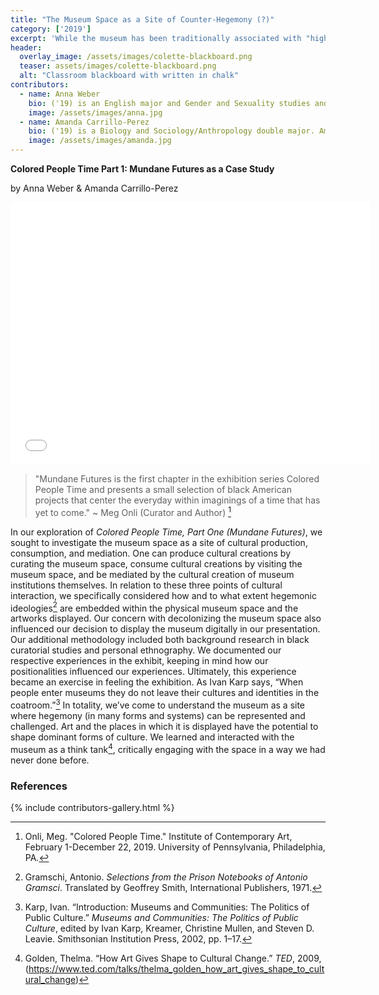 ```yaml
---
title: "The Museum Space as a Site of Counter-Hegemony (?)"
category: ['2019']
excerpt: 'While the museum has been traditionally associated with "high culture," we believe the museum provides multiple points of intervention for combatting the hegemonic ideologies promoted by the museum space and the artwork housed there. Our project focuses on the institution, the producer, and the consumer as three different sites for countering hegemony.'
header:
  overlay_image: /assets/images/colette-blackboard.png
  teaser: assets/images/colette-blackboard.png
  alt: "Classroom blackboard with written in chalk"
contributors:
  - name: Anna Weber
    bio: ('19) is an English major and Gender and Sexuality studies and Peace and Conflict studies dual-minor. She is interested continuing counter-hegemonic work in the non-profit sector next year, specifically working in the Pittsburgh Queer Equality Center.
    image: /assets/images/anna.jpg
  - name: Amanda Carrillo-Perez
    bio: ('19) is a Biology and Sociology/Anthropology double major. Amanda is interested in pursuing a master's in public health, and working to reduce health disparities through policy change.
    image: /assets/images/amanda.jpg
---
```


**Colored People Time Part 1: Mundane Futures as a Case Study**

by Anna Weber & Amanda Carrillo-Perez

<iframe src="//slides.com/amandacarrillo-perez/deck/embed" width="576" height="420" scrolling="no" frameborder="0" webkitallowfullscreen mozallowfullscreen allowfullscreen></iframe>

<!-- [https://slides.com/amandacarrillo-perez/deck/live#/](https://slides.com/amandacarrillo-perez/deck/live#/)
 -->
> "Mundane Futures is the first chapter in the exhibition series Colored People Time and presents a small selection of black American projects that center the everyday within imaginings of a time that has yet to come." 
~ Meg Onli (Curator and Author) [^1]

In our exploration of *Colored People Time, Part One (Mundane Futures)*, we sought to investigate the museum space as a site of cultural production, consumption, and mediation. One can produce cultural creations by curating the museum space, consume cultural creations by visiting the museum space, and be mediated by the cultural creation of museum institutions themselves. In relation to these three points of cultural interaction, we specifically considered how and to what extent hegemonic ideologies[^2] are embedded within the physical museum space and the artworks displayed. Our concern with decolonizing the museum space also influenced our decision to display the museum digitally in our presentation. Our additional methodology included both background research in black curatorial studies and personal ethnography. We documented our respective experiences in the exhibit, keeping in mind how our positionalities influenced our experiences. Ultimately, this experience became an exercise in feeling the exhibition. As Ivan Karp says, “When people enter museums they do not leave their cultures and identities in the coatroom.”[^3] In totality, we’ve come to understand the museum as a site where hegemony (in many forms and systems) can be represented and challenged. Art and the places in which it is displayed have the potential to shape dominant forms of culture. We learned and interacted with the museum as a think tank[^4], critically engaging with the space in a way we had never done before.

### References

[^1]:Onli, Meg. "Colored People Time." Institute of Contemporary Art, February 1-December 22, 2019. University of Pennsylvania, Philadelphia, PA.

[^2]: Gramschi, Antonio. *Selections from the Prison Notebooks of Antonio Gramsci*. Translated by Geoffrey Smith, International Publishers, 1971.

[^3]: Karp, Ivan. “Introduction: Museums and Communities: The Politics of Public Culture.” *Museums and Communities: The Politics of Public Culture*, edited by Ivan Karp, Kreamer, Christine Mullen, and Steven D. Leavie. Smithsonian Institution Press, 2002, pp. 1–17.

[^4]: Golden, Thelma. “How Art Gives Shape to Cultural Change.” *TED*, 2009, (https://www.ted.com/talks/thelma_golden_how_art_gives_shape_to_cultural_change)

{% include contributors-gallery.html %}
